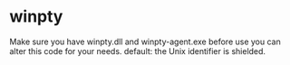 # winpty
Make sure you have winpty.dll and winpty-agent.exe before use
you can alter this code for your needs.
default: the Unix identifier is shielded.
